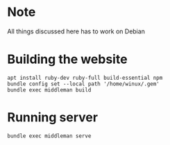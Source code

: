 

# Note
All things discussed here has to work on Debian

# Building the website
    apt install ruby-dev ruby-full build-essential npm
    bundle config set --local path '/home/winux/.gem'
    bundle exec middleman build

# Running server
    bundle exec middleman serve

